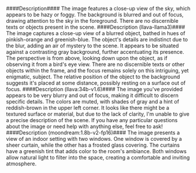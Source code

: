 ####Description####
The image features a close-up view of the sky, which appears to be hazy or foggy. The background is blurred and out of focus, drawing attention to the sky in the foreground. There are no discernible texts or objects present in the scene.
####Description (llava-llama3)####
The image captures a close-up view of a blurred object, bathed in hues of pinkish-orange and greenish-blue. The object's details are indistinct due to the blur, adding an air of mystery to the scene. It appears to be situated against a contrasting gray background, further accentuating its presence. The perspective is from above, looking down upon the object, as if observing it from a bird's eye view. There are no discernible texts or other objects within the frame, and the focus remains solely on this intriguing, yet enigmatic, subject. The relative position of the object to the background suggests it's placed at some distance, possibly resting on a surface out of focus.
####Description (llava:34b-v1.6)####
The image you've provided appears to be very blurry and out of focus, making it difficult to discern specific details. The colors are muted, with shades of gray and a hint of reddish-brown in the upper left corner. It looks like there might be a textured surface or material, but due to the lack of clarity, I'm unable to give a precise description of the scene. If you have any particular questions about the image or need help with anything else, feel free to ask!
####Description (moondream:1.8b-v2-fp16)####
The image presents a view of an indoor setting with two windows. One window is covered by a sheer curtain, while the other has a frosted glass covering. The curtains have a greenish tint that adds color to the room's ambiance. Both windows allow natural light to filter into the space, creating a comfortable and inviting atmosphere.
